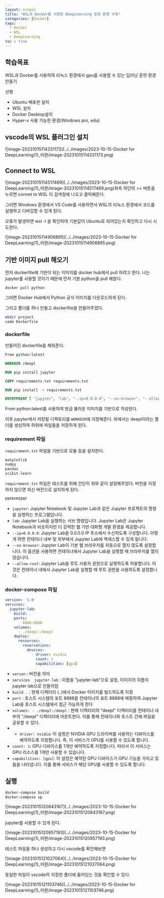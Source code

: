 ```yaml
---
layout: single
title: "WSL과 Docker를 사용한 DeepLearning 훈련 환경 구축"
categories: [Docker]
tags:
  - Docker
  - WSL
  - DeepLearning
toc : true
---
```


## 학습목표

WSL과 Docker를 사용하여 리눅스 환경에서 gpu를 사용할 수 있는 딥러닝 훈련 환경 만들기

선행
- Ubuntu 배포판 설치
- WSL 설치
- Docker Desktop설치
- Hyper-v 사용 가능한 환경(Windows pro, edu)



## vscode의 WSL 플러그인 설치

![image-20231015114331173](../../images/2023-10-15-Docker for DeepLearning(1)_미완/image-20231015114331173.png)
## Connect to WSL

![image-20231015114517469](../../images/2023-10-15-Docker for DeepLearning(1)_미완/image-20231015114517469.png)좌측 하단의 >< 버튼을 누르면 connet to WSL 이 검색창에 나오고 클릭해준다.

그러면 Windows 환경에서 VS Code를 사용하면서 WSL의 리눅스 환경에서 코드를 실행하고 디버깅할 수 있게 된다.

오류가 발생하면 wsl -l 을 확인하여 기본값이 Ubuntu로 되어있는지 확인하고 다시 시도한다.

![image-20231015114906895](../../images/2023-10-15-Docker for DeepLearning(1)_미완/image-20231015114906895.png)


## 기반 이미지 pull 해오기

먼저 dockerfile에 기반이 되는 이미지를 docker hub에서 pull 하려고 한다. 나는 jupyter를 사용할 것이기 때문에 
먼저 기본 python을 pull 해왔다.

```
docker pull python
```

그러면 Docker Hub에서 Python 공식 이미지를 다운로드하게 된다.

그리고 폴더를 하나 만들고 dockerfile을 만들어주었다.
```bash
mkdir project
code Dockerfile
```


### dockerfile
만들어진 dockerfile을 채워준다.

```dockerfile
From python:latest

WORKDIR /deepl

RUN pip install jupyter

COPY requirements.txt requirements.txt

RUN pip install -r requirements.txt

ENTRYPOINT [ "jupyter", "lab", "--ip=0.0.0.0", "--no-browser", "--allow-root" ]
```


From python:latest를 사용하여 방금 불러온 이미지를 기반으로 작성한다.

이후 jupyter에서 저장될 디렉토리를 `WORKDIR`에 지정해준다. 위에서는 deepl이라는 폴더를 생성하여 하위에 파일들을 저장하게 된다.


### requirement 파일
`requirement.txt` 파일을 기반으로 모듈 등을 설치한다.

```txt
matplotlib
numpy
pandas
scikit-learn
```
`requirement.txt` 파일은 테스트를 위해 간단히 위와 같이 설정해주었다.
버전을 지정하지 않으면 최신 버전으로 설치하게 된다.

`ENTRYPOINT`
- `jupyter`: Jupyter Notebook 및 Jupyter Lab과 같은 Jupyter 프로젝트의 명령을 실행하는 프로그램입니다.
- `lab`: Jupyter Lab을 실행하는 서브 명령입니다. Jupyter Lab은 Jupyter Notebook과 비슷하지만 더 강력한 웹 기반 대화형 개발 환경을 제공합니다.
- `--ip=0.0.0.0`: Jupyter Lab을 0.0.0.0 IP 주소에서 수신하도록 구성합니다. 이렇게 하면 컨테이너 내부 및 외부에서 Jupyter Lab에 액세스할 수 있게 됩니다.
- `--no-browser`: Jupyter Lab이 기본 웹 브라우저를 자동으로 열지 않도록 설정합니다. 이 옵션을 사용하면 컨테이너에서 Jupyter Lab을 실행할 때 브라우저를 열지 않습니다.
- `--allow-root`: Jupyter Lab을 루트 사용자 권한으로 실행하도록 허용합니다. 이것은 컨테이너 내에서 Jupyter Lab을 실행할 때 루트 권한을 사용하도록 설정합니다.

### docker-compose 파일
```docker-compose.yml
version: '1.0'
services:
  jupyter-lab:
    build: .
    ports:
      - 8888:8888
    volumes:
      - ./deepl:/deepl
    deploy:
      resources:
        reservations:
          devices:
            - driver: nvidia
              count: 1
              capabilities: [gpu]
```

- `verson` : 버전을 의미
- `services  jupyter-lab`  : 이름을 "jupyter-lab"으로 설정, 이미지의 이름이 jupyter lab으로 만들어짐
- `build .` : 현재 디렉터리 (`.`)에서 Docker 이미지를 빌드하도록 지정
- `port` : 호스트 시스템의 포트 8888을 컨테이너의 포트 8888에 매핑하여 Jupyter Lab을 호스트 시스템에서 접근 가능하게 한다
- `volumes: - ./deepl:/deepl` :  현재 디렉터리의 "deepl" 디렉터리를 컨테이너 내부의 "/deepl" 디렉터리에 마운트한다. 이를 통해 컨테이너와 호스트 간에 파일을 공유할 수 있다.
- - `driver: nvidia`: 이 설정은 NVIDIA GPU 드라이버를 사용하는 디바이스를 예약하도록 지정합니다. 즉, 이 서비스가 GPU를 사용할 수 있도록 합니다.
- `count: 1`: GPU 디바이스를 1개만 예약하도록 지정합니다. 따라서 이 서비스는 GPU 리소스를 1개만 사용할 수 있습니다.
- `capabilities: [gpu]`: 이 설정은 예약된 GPU 디바이스가 GPU 기능을 가지고 있음을 나타냅니다. 이를 통해 서비스가 해당 GPU를 사용할 수 있도록 합니다.

## 실행

```bash
docker-compose build
docker-compose up
```

![image-20231015120843167](../../images/2023-10-15-Docker for DeepLearning(1)_미완/image-20231015120843167.png)

jupyter를 사용할 수 있게 된다.

![image-20231015120957193](../../images/2023-10-15-Docker for DeepLearning(1)_미완/image-20231015120957193.png)

테스트 파일을 하나 생성하고 다시 vscode를 확인해보면

![image-20231015121027064](../../images/2023-10-15-Docker for DeepLearning(1)_미완/image-20231015121027064.png)

동일한 파일이 vscode의 지정한 폴더에 들어있는 것을 확인할 수 있다.


![image-20231015121103746](../../images/2023-10-15-Docker for DeepLearning(1)_미완/image-20231015121103746.png)
